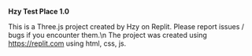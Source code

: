 **Hzy Test Place 1.0**

This is a Three.js project created by Hzy on Replit. Please report issues / bugs if you encounter them.\n
The project was created using https://replit.com using html, css, js.
